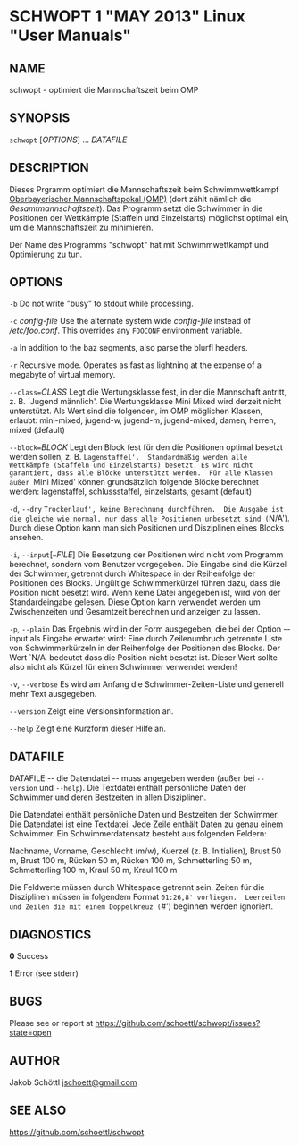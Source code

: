 SCHWOPT 1 "MAY 2013" Linux "User Manuals"
=========================================

NAME
----

schwopt - optimiert die Mannschaftszeit beim OMP

SYNOPSIS
--------

`schwopt` [*OPTIONS*] ... *DATAFILE*

DESCRIPTION
-----------

Dieses Prgramm optimiert die Mannschaftszeit beim Schwimmwettkampf [Oberbayerischer Mannschaftspokal (OMP)](http://www.bsv-oberbayern.de/omp/start.html) (dort zählt nämlich die _Gesamtmannschaftszeit_).  Das Programm setzt die Schwimmer in die Positionen der Wettkämpfe (Staffeln und Einzelstarts) möglichst optimal ein, um die Mannschaftszeit zu minimieren.

Der Name des Programms "schwopt" hat mit Schwimmwettkampf und Optimierung zu tun.

OPTIONS
-------

`-b`
  Do not write "busy" to stdout while processing.

`-c` *config-file*
  Use the alternate system wide *config-file* instead of */etc/foo.conf*. This
  overrides any `FOOCONF` environment variable.

`-a`
  In addition to the baz segments, also parse the blurfl headers.

`-r`
  Recursive mode. Operates as fast as lightning at the expense of a megabyte
  of virtual memory.
  


`--class=`*CLASS*
  Legt die Wertungsklasse fest, in der die Mannschaft antritt, z. B. `Jugend männlich'.
  Die Wertungsklasse Mini Mixed wird derzeit nicht unterstützt.  Als Wert sind die
  folgenden, im OMP möglichen Klassen, erlaubt: mini-mixed, jugend-w, jugend-m,
  jugend-mixed, damen, herren, mixed (default)

`--block=`*BLOCK*
  Legt den Block fest für den die Positionen optimal besetzt werden sollen, z. B.
  `Lagenstaffel'.  Standardmäßig werden alle Wettkämpfe (Staffeln und Einzelstarts) besetzt.
  Es wird nicht garantiert, dass alle Blöcke unterstützt werden.  Für alle Klassen außer
  `Mini Mixed' können grundsätzlich folgende Blöcke berechnet werden: lagenstaffel,
  schlussstaffel, einzelstarts, gesamt (default)

`-d`, `--dry`
  `Trockenlauf', keine Berechnung durchführen.  Die Ausgabe ist die gleiche wie normal, nur
  dass alle Positionen unbesetzt sind (`N/A').  Durch diese Option kann man sich Positionen
  und Disziplinen eines Blocks ansehen.

`-i`, `--input`[`=`*FILE*]
  Die Besetzung der Positionen wird nicht vom Programm berechnet, sondern vom Benutzer
  vorgegeben.  Die Eingabe sind die Kürzel der Schwimmer, getrennt durch Whitespace in der
  Reihenfolge der Positionen des Blocks.  Ungültige Schwimmerkürzel führen dazu, dass die
  Position nicht besetzt wird.  Wenn keine Datei angegeben ist, wird von der Standardeingabe
  gelesen.  Diese Option kann verwendet werden um Zwischenzeiten und Gesamtzeit berechnen
  und anzeigen zu lassen.

`-p`, `--plain`
  Das Ergebnis wird in der Form ausgegeben, die bei der Option --input als Eingabe erwartet
  wird: Eine durch Zeilenumbruch getrennte Liste von Schwimmerkürzeln in der Reihenfolge der
  Positionen des Blocks.  Der Wert `N/A' bedeutet dass die Position nicht besetzt ist.
  Dieser Wert sollte also nicht als Kürzel für einen Schwimmer verwendet werden!

`-v`, `--verbose`
  Es wird am Anfang die Schwimmer-Zeiten-Liste und generell mehr Text ausgegeben.

`--version`
  Zeigt eine Versionsinformation an.

`--help`
  Zeigt eine Kurzform dieser Hilfe an.

DATAFILE
--------

DATAFILE -- die Datendatei -- muss angegeben werden (außer bei `--version` und `--help`).  Die
Textdatei enthält persönliche Daten der Schwimmer und deren Bestzeiten in allen Disziplinen.

Die Datendatei enthält persönliche Daten und Bestzeiten der Schwimmer.  Die Datendatei ist eine
Textdatei.  Jede Zeile enthält Daten zu genau einem Schwimmer.  Ein Schwimmerdatensatz besteht
aus folgenden Feldern:

Nachname, Vorname, Geschlecht (m/w), Kuerzel (z. B. Initialien), Brust 50 m, Brust 100 m,
Rücken 50 m, Rücken 100 m, Schmetterling 50 m, Schmetterling 100 m, Kraul 50 m, Kraul 100 m

Die Feldwerte müssen durch Whitespace getrennt sein.  Zeiten für die Disziplinen müssen in
folgendem Format `01:26,8' vorliegen.  Leerzeilen und Zeilen die mit einem Doppelkreuz (`#')
beginnen werden ignoriert.

DIAGNOSTICS
-----------

**0**
  Success

**1**
  Error (see stderr)

BUGS
----

Please see or report at https://github.com/schoettl/schwopt/issues?state=open

AUTHOR
------

Jakob Schöttl <jschoett@gmail.com>

SEE ALSO
--------

https://github.com/schoettl/schwopt
